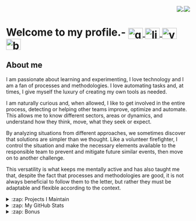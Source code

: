

<p align="right">
  <a href="https://github.com/mmaximo33" target="blank">
    <img align="center" src="https://komarev.com/ghpvc/?username=mmaximo33&label=Visitors&color=blue&style=flat"/>
  </a>
  <a href="https://github.com/mmaximo33" target="blank">
    <img align="center" src="https://img.shields.io/github/followers/mmaximo33?label=Follow%20Me%20On%20Github&style=social"/>
  </a>
</p>

<h1 align="left">
  Welcome to my profile.-

  <a href="https://github.com/mmaximo33" target="blank">
    <img align="center" 
      src="https://raw.githubusercontent.com/rahuldkjain/github-profile-readme-generator/master/src/images/icons/Social/github.svg" 
      alt="github-mmaximo33" height="30" width="40" />
  </a>
  <a href="https://www.linkedin.com/in/marucci-maximo/" target="blank">
    <img align="center" 
      src="https://raw.githubusercontent.com/rahuldkjain/github-profile-readme-generator/master/src/images/icons/Social/linked-in-alt.svg" 
      alt="linkedin" height="30" width="40" />
  </a>
  <a href="https://www.youtube.com/@Efde.official" target="blank">
    <img align="center" 
      src="https://raw.githubusercontent.com/rahuldkjain/github-profile-readme-generator/master/src/images/icons/Social/youtube.svg" 
      alt="youtube-efde.official" height="30" width="40" />
  </a>
  <a href="https://www.linkedin.com/in/marucci-maximo/" target="blank">
    <img align="center" 
      src="https://raw.githubusercontent.com/rahuldkjain/github-profile-readme-generator/master/src/images/icons/Social/blogger.svg" 
      alt="blog" height="30" width="40" />
  </a>
  </h1>
<h2 align="left">About me</h2>

I am passionate about learning and experimenting, I love technology and I am a fan of processes and methodologies. I love automating tasks and, at times, I give myself the luxury of creating my own tools as needed.

I am naturally curious and, when allowed, I like to get involved in the entire process, detecting or helping other teams improve, optimize and automate. This allows me to know different sectors, areas or dynamics, and understand how they think, move, what they seek or expect.

By analyzing situations from different approaches, we sometimes discover that solutions are simpler than we thought. Like a volunteer firefighter, I control the situation and make the necessary elements available to the responsible team to prevent and mitigate future similar events, then move on to another challenge.

This versatility is what keeps me mentally active and has also taught me that, despite the fact that processes and methodologies are good, it is not always beneficial to follow them to the letter, but rather they must be adaptable and flexible according to the context.

<!--h2 align="left" style="padding-top: 20px">Projects I Maintain</h2-->
<details>
   <summary>:zap: Projects I Maintain</summary>
   <br />
  
  <table>
   <thead>
    <tr>
      <th>Repository</th>
      <th>name</th>
      <th>Description</th>
      </tr>
   </thead>
   <tbody>
    <tr>
     <td>
      <a href="https://github.com/mmaximo33/efde" target="_blank">mmaximo33/efde</a>
     </td>
     <td>
      <a href="https://github.com/mmaximo33/efde" target="_blank">EFDE - Easy and fast development environment</a>
     </td>
     <td>
      Small project to automate deployment in local development environments.
      Such as symfony, wordpress, woocommerce, prestashop, magento, django, others. 
      <a href="https://github.com/mmaximo33/efde/releases" target="_blank">Show Releases</a>
     </td>
    </tr>
   </tbody>
  </table>
</details>

<details>
   <summary>:zap: My GitHub Stats</summary>
   <br />

   <p align="center">
    <img align="center" width="350" src="https://github-readme-stats.vercel.app/api/top-langs?username=mmaximo33&show_icons=true&locale=en&layout=compact" alt="mmaximo33" />
   </p>
   
   <p align="center"> 
     <a href="https://linkedin.com/in/marucci-maximo/" target="blank">
       <img align="center" src="https://github-profile-trophy.vercel.app/?username=mmaximo33" alt="mmaximo33" />
     </a>
   </p>

   <p align="center">
    <img align="center" width="400" src="https://github-readme-stats.vercel.app/api?username=mmaximo33&show_icons=true&locale=en" alt="mmaximo33" />
    <img align="center" width="400" src="https://github-readme-streak-stats.herokuapp.com/?user=mmaximo33&" alt="mmaximo33" />
   </p>
   <br />
  
</details>

<details>
  <summary>:zap: Bonus</summary><br />  
  
The people who are crazy enough to think they can change the world are the ones who really do.

- 🗣 🤪 -> You are crazy!
- 🛩 🌎 -> Wright brothers
- ⚡ 💡 -> Tesla and Edison
- 📶 🔁 -> Hedy Lamarr
- 👨‍👩‍👧‍👧 🚀 🔴 -> SpaceX?

- 🧠 💫 🆙 -> ideas + actions = Break schemes
</details>


<!--
**mmaximo33/mmaximo33** is a ✨ _special_ ✨ repository because its `README.md` (this file) appears on your GitHub profile.

Here are some ideas to get you started:

- 🔭 I’m currently working on ...
- 🌱 I’m currently learning ...
- 👯 I’m looking to collaborate on ...
- 🤔 I’m looking for help with ...
- 💬 Ask me about ...
- 📫 How to reach me: ...
- 😄 Pronouns: ...
- ⚡ Fun fact: ...
-->
